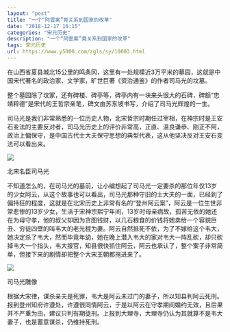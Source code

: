```yaml
---
layout: "post"
title: "一个“阿雲案”竟关系到国家的改革"
date: "2018-12-17 16:15"
categories: "宋元历史"
description: "一个“阿雲案”竟关系到国家的改革"
tags: 宋元历史
url: https://www.y5000.com/zgls/sy/10003.html
---
```






在山西省夏县城北15公里的鸣条冈，这里有一处规模近3万平米的墓园，这就是中国宋代著名的政治家、文学家，旷世巨著《资治通鉴》的作者司马光的坟墓。

整个墓园除了坟冢，还有碑楼、碑亭等，碑亭内有一块来头很大的石碑，碑额“忠靖粹德”是宋代的王哲宗亲笔，碑文由苏东坡书写，介绍了司马光辉煌的一生。

司马光是我们非常熟悉的一位历史人物，北宋哲宗时期任过宰相，在神宗时是王安石变法的主要反对者，司马光历史上的评价非常高，正直、温良谦恭、刚正不阿，政治上偏保守，是中国古代士大夫保守思想的典型代表，这从他坚决反对王安石变法可以看出来。

![](https://img.y5000.com/uploads/allimg/170110/8-1F110164914V6.jpg)

北宋名臣司马光

不知道怎么的，在司马光的墓前，让小编想起了司马光一定要杀的那位年仅13岁的少女阿云，从这个故事也可以看出，司马光那种守旧的士大夫的一面，已经到了偏持狂的程度，这就是在北宋历史上非常有名的“登州阿云案”，阿云是一位生世非常悲惨的13岁少女，生活于宋神宗熙宁年间，13岁时母亲病故，孤苦无依的她还在为母守孝，他的叔父却因为贪图钱财，以几石粮食的价钱将她卖给一个容貌巨丑、穷徒四壁的叫韦大的老光棍为妻。阿云自然抵死不依，为了不嫁给这个韦大，她决定杀了韦大，然而毕竟年幼，她在晚上潜入韦大的家对韦大一阵乱砍，却只砍掉韦大一个指头，韦大报官，知县很快抓住阿云，阿云也承认了，整个案子非常简单，但接下来的剧情却把整个大宋王朝都拖进来了。

![](https://img.y5000.com/uploads/allimg/170110/8-1F110164Z5250.jpg)

司马光雕像

根据大宋律，谋杀亲夫是死罪，韦大是阿云未过门的妻子，所以知县判阿云死刑。报到登州知府许遵处，许遵很同情阿云，于是以阿云在守孝期间婚约无效，且后果并不严重为由，建议只判有期徒刑。上报到大理寺，大理寺仍认为其就算不是韦大妻子，也是蓄意谋杀，仍维持死刑。
